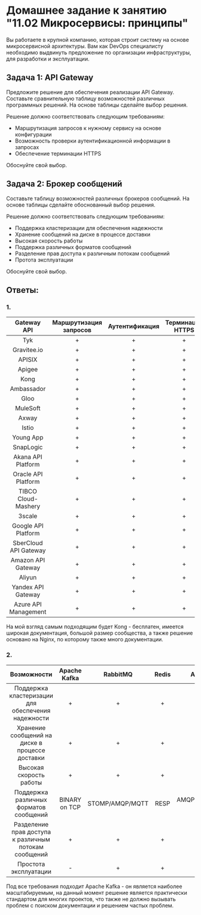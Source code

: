 # Домашнее задание к занятию "11.02 Микросервисы: принципы"

Вы работаете в крупной компанию, которая строит систему на основе микросервисной архитектуры.
Вам как DevOps специалисту необходимо выдвинуть предложение по организации инфраструктуры, для разработки и эксплуатации.

## Задача 1: API Gateway 

Предложите решение для обеспечения реализации API Gateway. Составьте сравнительную таблицу возможностей различных программных решений. На основе таблицы сделайте выбор решения.

Решение должно соответствовать следующим требованиям:
- Маршрутизация запросов к нужному сервису на основе конфигурации
- Возможность проверки аутентификационной информации в запросах
- Обеспечение терминации HTTPS

Обоснуйте свой выбор.

## Задача 2: Брокер сообщений

Составьте таблицу возможностей различных брокеров сообщений. На основе таблицы сделайте обоснованный выбор решения.

Решение должно соответствовать следующим требованиям:
- Поддержка кластеризации для обеспечения надежности
- Хранение сообщений на диске в процессе доставки
- Высокая скорость работы
- Поддержка различных форматов сообщений
- Разделение прав доступа к различным потокам сообщений
- Протота эксплуатации

Обоснуйте свой выбор.

## Ответы:
### 1.

| Gateway API | Маршрутизация запросов | Аутентификация | Терминация HTTPS | Бесплатное |
|:---:|:---:|:---:|:---:|:---:|
| Tyk                    | +  | +  | +  | +  |
| Gravitee.io            | +  | +  | +  | +  |
| APISIX                 | +  | +  | +  | +  |
| Apigee                 | +  | +  | +  | - |
| Kong                   | +  | +  | +  | +  |
| Ambassador             | +  | +  | +  | - |
| Gloo                   | +  | +  | +  | - |
| MuleSoft               | +  | +  | +  | - |
| Axway                  | +  | +  | +  | - | 
| Istio                  | +  | +  | +  | +  |
| Young App              | +  | +  | +  | - |
| SnapLogic              | +  | +  | +  | - |
| Akana API Platform     | +  | +  | +  | - |
| Oracle API Platform    | +  | +  | +  | - |
| TIBCO Cloud-Mashery    | +  | +  | +  | - |
| 3scale                 | +  | +  | +  | - |
| Google API Platform    | +  | +  | +  | - |
| SberCloud API Gateway  | +  | +  | +  | - |
| Amazon API Gateway     | +  | +  | +  | - |
| Aliyun                 | +  | +  | +  | - |
| Yandex API Gateway     | +  | +  | +  | - |
| Azure API Management   | +  | +  | +  | - |

На мой взгляд самым подходящим будет Kong - бесплатен, имеется широкая документация, большой размер сообщества, а также решение основано на Nginx, по которому также много документации.

### 2.

| Возможности | Apache Kafka | RabbitMQ | Redis | ActiveMQ |
|:---:|:---:|:---:|:---:|:---:
| Поддержка кластеризации для обеспечения надежности | + | + | + | + |
| Хранение сообщений на диске в процессе доставки | + | + | + | + |
| Высокая скорость работы | + | + | + | - |
| Поддержка различных форматов сообщений | BINARY on TCP | STOMP/AMQP/MQTT |  RESP | AMQP//MQTT/RESP и пр. |
| Разделение прав доступа к различным потокам сообщений | + | + | + | + |
| Простота эксплуатации | - | + | + | + |

Под все требования подходит Apache Kafka - он является наиболее масштабируемым, на данный момент решение является практически стандартом для многих проектов, что также не должно вызывать проблем с поиском документации и решением частых проблем.
